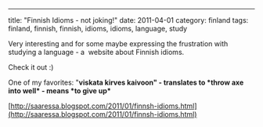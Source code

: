 ---
title: "Finnish Idioms - not joking!"
date: 2011-04-01
category: finland
tags: finland, finnish, finnish, idioms, idioms, language, study

Very interesting and for some maybe expressing the frustration with studying a language - a  website about Finnish idioms.

Check it out :)

One of my favorites: ﻿"**viskata kirves kaivoon" - translates to \*throw axe into well\* - means \*to give up\***

[http://saaressa.blogspot.com/2011/01/finnsh-idioms.html](http://saaressa.blogspot.com/2011/01/finnsh-idioms.html)
